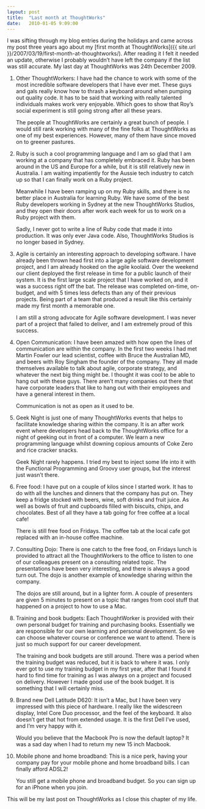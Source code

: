 ```yaml
---
layout: post
title:  "Last month at ThoughtWorks"
date:   2010-01-05 9:09:00
---
```


I was sifting through my blog entries during the holidays and came across my post three years ago about my [first month at ThoughtWorks]({{ site.url }}/2007/03/19/first-month-at-thoughtworks/). After reading it I felt it needed an update, otherwise I probably wouldn’t have left the company if the list was still accurate. My last day at ThoughtWorks was 24th December 2009.

1. Other ThoughtWorkers: I have had the chance to work with some of the most incredible software developers that I have ever met. These guys and gals really know how to thrash a keyboard around when pumping out quality code. It has to be said that working with really talented individuals makes work very enjoyable. Which goes to show that Roy’s social experiment is still going strong after all these years.

    The people at ThoughtWorks are certainly a great bunch of people. I would still rank working with many of the fine folks at ThoughtWorks as one of my best experiences. However, many of them have since moved on to greener pastures.

2. Ruby is such a cool programming language and I am so glad that I am working at a company that has completely embraced it. Ruby has been around in the US and Europe for a while, but it is still relatively new in Australia. I am waiting impatiently for the Aussie tech industry to catch up so that I can finally work on a Ruby project.

    Meanwhile I have been ramping up on my Ruby skills, and there is no better place in Australia for learning Ruby. We have some of the best Ruby developers working in Sydney at the new ThoughtWorks Studios, and they open their doors after work each week for us to work on a Ruby project with them.

    Sadly, I never got to write a line of Ruby code that made it into production. It was only ever Java code. Also, ThoughtWorks Studios is no longer based in Sydney.

3. Agile is certainly an interesting approach to developing software. I have already been thrown head first into a large agile software development project, and I am already hooked on the agile koolaid. Over the weekend our client deployed the first release in time for a public launch of their system. It is the first large scale project that I have worked on, and it was a success right off the bat. The release was completed on-time, on-budget, and with 5 times less defects than any of their previous projects. Being part of a team that produced a result like this certainly made my first month a memorable one.

    I am still a strong advocate for Agile software development. I was never part of a project that failed to deliver, and I am extremely proud of this success.

4. Open Communication: I have been amazed with how open the lines of communication are within the company. In the first two weeks I had met Martin Fowler our lead scientist, coffee with Bruce the Australian MD, and beers with Roy Singham the founder of the company. They all made themselves available to talk about agile, corporate strategy, and whatever the next big thing might be. I thought it was cool to be able to hang out with these guys. There aren’t many companies out there that have corporate leaders that like to hang out with their employees and have a general interest in them.

    Communication is not as open as it used to be.

5. Geek Night is just one of many ThoughtWorks events that helps to facilitate knowledge sharing within the company. It is an after work event where developers head back to the ThoughtWorks office for a night of geeking out in front of a computer. We learn a new programming language whilst downing copious amounts of Coke Zero and rice cracker snacks.

    Geek Night rarely happens. I tried my best to inject some life into it with the Functional Programming and Groovy user groups, but the interest just wasn’t there.

6. Free food: I have put on a couple of kilos since I started work. It has to do with all the lunches and dinners that the company has put on. They keep a fridge stocked with beers, wine, soft drinks and fruit juice. As well as bowls of fruit and cupboards filled with biscuits, chips, and chocolates. Best of all they have a tab going for free coffee at a local cafe!

    There is still free food on Fridays. The coffee tab at the local cafe got replaced with an in-house coffee machine.

7. Consulting Dojo: There is one catch to the free food, on Fridays lunch is provided to attract all the ThoughtWorkers to the office to listen to one of our colleagues present on a consulting related topic. The presentations have been very interesting, and there is always a good turn out. The dojo is another example of knowledge sharing within the company.

    The dojos are still around, but in a lighter form. A couple of presenters are given 5 minutes to present on a topic that ranges from cool stuff that happened on a project to how to use a Mac.

8. Training and book budgets: Each ThoughtWorker is provided with their own personal budget for training and purchasing books. Essentially we are responsible for our own learning and personal development. So we can choose whatever course or conference we want to attend. There is just so much support for our career development.

    The training and book budgets are still around. There was a period when the training budget was reduced, but it is back to where it was. I only ever got to use my training budget in my first year, after that I found it hard to find time for training as I was always on a project and focused on delivery. However I made good use of the book budget. It is something that I will certainly miss.

9. Brand new Dell Latitude D620: It isn’t a Mac, but I have been very impressed with this piece of hardware. I really like the widescreen display, Intel Core Duo processor, and the feel of the keyboard. It also doesn’t get that hot from extended usage. It is the first Dell I’ve used, and I’m very happy with it.

    Would you believe that the Macbook Pro is now the default laptop? It was a sad day when I had to return my new 15 inch Macbook.

10. Mobile phone and home broadband: This is a nice perk, having your company pay for your mobile phone and home broadband bills. I can finally afford ADSL2!

    You still get a mobile phone and broadband budget. So you can sign up for an iPhone when you join.

This will be my last post on ThoughtWorks as I close this chapter of my life.

